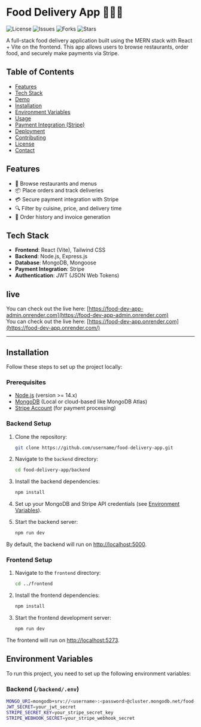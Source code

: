 # Food Delivery App 🍔🍕🥡

![License](https://img.shields.io/github/license/username/food-delivery-app)
![Issues](https://img.shields.io/github/issues/username/food-delivery-app)
![Forks](https://img.shields.io/github/forks/username/food-delivery-app)
![Stars](https://img.shields.io/github/stars/username/food-delivery-app)

A full-stack food delivery application built using the MERN stack with React + Vite on the frontend. This app allows users to browse restaurants, order food, and securely make payments via Stripe.

## Table of Contents

- [Features](#features)
- [Tech Stack](#tech-stack)
- [Demo](#demo)
- [Installation](#installation)
- [Environment Variables](#environment-variables)
- [Usage](#usage)
- [Payment Integration (Stripe)](#payment-integration-stripe)
- [Deployment](#deployment)
- [Contributing](#contributing)
- [License](#license)
- [Contact](#contact)

## Features

- 🛒 Browse restaurants and menus
- 📦 Place orders and track deliveries
- 💳 Secure payment integration with Stripe
- 🔍 Filter by cuisine, price, and delivery time
- 🧾 Order history and invoice generation

## Tech Stack

- **Frontend**: React (Vite), Tailwind CSS
- **Backend**: Node.js, Express.js
- **Database**: MongoDB, Mongoose
- **Payment Integration**: Stripe
- **Authentication**: JWT (JSON Web Tokens)

## live

You can check out the live here:  [https://food-dev-app-admin.onrender.com](https://food-dev-app-admin.onrender.com)
<br />
You can check out the live here:  [https://food-dev-app.onrender.com](https://food-dev-app.onrender.com/)
<hr />

## Installation

Follow these steps to set up the project locally:

### Prerequisites

- [Node.js](https://nodejs.org/en/) (version >= 14.x)
- [MongoDB](https://www.mongodb.com/) (Local or cloud-based like MongoDB Atlas)
- [Stripe Account](https://stripe.com/) (for payment processing)

### Backend Setup

1. Clone the repository:
    ```bash
    git clone https://github.com/username/food-delivery-app.git
    ```

2. Navigate to the `backend` directory:
    ```bash
    cd food-delivery-app/backend
    ```

3. Install the backend dependencies:
    ```bash
    npm install
    ```

4. Set up your MongoDB and Stripe API credentials (see [Environment Variables](#environment-variables)).

5. Start the backend server:
    ```bash
    npm run dev
    ```

By default, the backend will run on [http://localhost:5000](http://localhost:5000).

### Frontend Setup

1. Navigate to the `frontend` directory:
    ```bash
    cd ../frontend
    ```

2. Install the frontend dependencies:
    ```bash
    npm install
    ```

3. Start the frontend development server:
    ```bash
    npm run dev
    ```

The frontend will run on [http://localhost:5273](http://localhost:5274).

## Environment Variables

To run this project, you need to set up the following environment variables:

### Backend (`/backend/.env`)

```bash
MONGO_URI=mongodb+srv://<username>:<password>@cluster.mongodb.net/food-delivery-app
JWT_SECRET=your_jwt_secret
STRIPE_SECRET_KEY=your_stripe_secret_key
STRIPE_WEBHOOK_SECRET=your_stripe_webhook_secret
